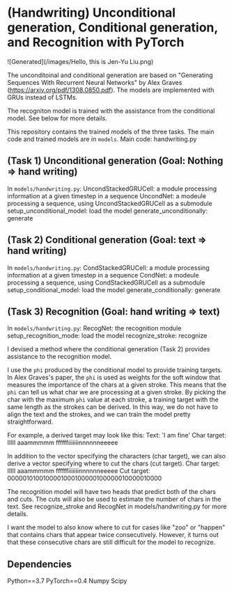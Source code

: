 (Handwriting) Unconditional generation, Conditional generation, and Recognition with PyTorch
============================================================================================

![Generated](/images/Hello, this is Jen-Yu Liu.png)

The unconditoinal and conditional generation are based on "Generating Sequences With Recurrent Neural Networks" by Alex Graves (https://arxiv.org/pdf/1308.0850.pdf). The models are implemented with GRUs instead of LSTMs.

The recogniton model is trained with the assistance from the conditional model. See below for more details.

This repository contains the trained models of the three tasks. The main code and trained models are in `models`. Main code: handwriting.py


(Task 1) Unconditional generation (Goal: Nothing => hand writing)
-----------------------------------------------------------------
In `models/handwriting.py`:
UncondStackedGRUCell: a module processing information at a given timestep in a sequence
UncondNet: a modeule processing a sequence, using UncondStackedGRUCell as a submodule
setup_unconditional_model: load the model
generate_unconditionally: generate


(Task 2) Conditional generation (Goal: text => hand writing)
------------------------------------------------------------
In `models/handwriting.py`:
CondStackedGRUCell: a module processing information at a given timestep in a sequence
CondNet: a modeule processing a sequence, using CondStackedGRUCell as a submodule
setup_conditional_model: load the model
generate_conditionally: generate


(Task 3) Recognition (Goal: hand writing => text)
-------------------------------------------------
In `models/handwriting.py`:
RecogNet: the recognition module 
setup_recognition_mode: load the model
recognize_stroke: recognize

I devised a method where the conditional generation (Task 2) provides assistance to the recognition model. 

I use the `phi` produced by the conditional model to provide training targets. In Alex Graves's paper, the `phi` is used as weights for the soft window that measures the importance of the chars at a given stroke. This means that the `phi` can tell us what char we are processing at a given stroke. By picking the char with the maximum `phi` value at each stroke, a training target with the same length as the strokes can be derived. In this way, we do not have to align the text and the strokes, and we can train the model pretty straightforward.

For example, a derived target may look like this:
Text: 'I am fine'
Char target: IIIII  aaammmmm    ffffffiiiiiiinnnnnneeeee

In addition to the vector specifying the characters (char target), we can also derive a vector specifying where to cut the chars (cut target).
Char target: IIIII  aaammmmm    ffffffiiiiiiinnnnnneeeee
Cut  target: 0000010100100001000100000100000010000010000

The recognition model will have two heads that predict both of the chars and cuts.
 The cuts will also be used to estimate the number of chars in the text. See recognize_stroke and RecogNet in models/handwriting.py for more details.

I want the model to also know where to cut for cases like "zoo" or "happen" that contains chars that appear twice consecutively. However, it turns out that these consecutive chars are still difficult for the model to recognize.


Dependencies
------------
Python==3.7
PyTorch==0.4
Numpy
Scipy
